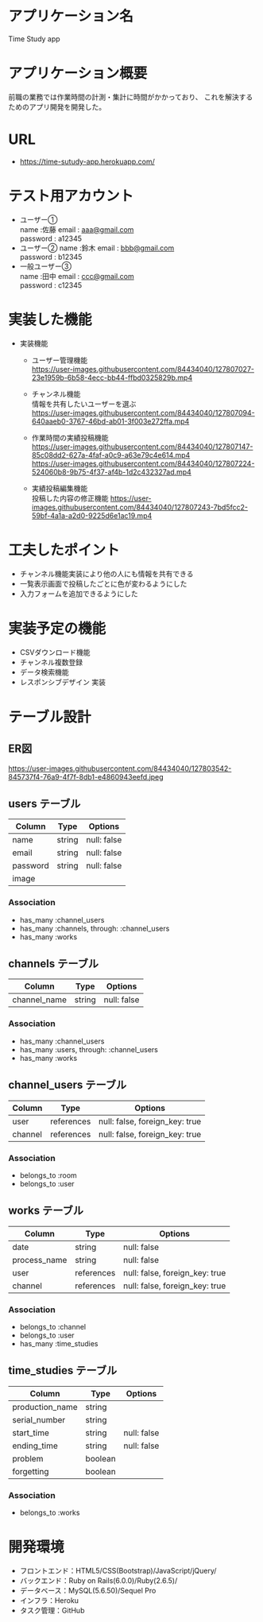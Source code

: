 # アプリケーション名
 Time Study app
# アプリケーション概要
前職の業務では作業時間の計測・集計に時間がかかっており、
これを解決するためのアプリ開発を開発した。


# URL
- https://time-sutudy-app.herokuapp.com/
# テスト用アカウント
- ユーザー①  
name :佐藤
email : aaa@gmail.com  
password : a12345  
- ユーザー②
name :鈴木
email : bbb@gmail.com  
password : b12345  
- 一般ユーザー③  
name :田中
email : ccc@gmail.com  
password : c12345


# 実装した機能
  - 実装機能
    - ユーザー管理機能  
      https://user-images.githubusercontent.com/84434040/127807027-23e1959b-6b58-4ecc-bb44-ffbd0325829b.mp4

    - チャンネル機能  
      情報を共有したいユーザーを選ぶ  
      https://user-images.githubusercontent.com/84434040/127807094-640aaeb0-3767-46bd-ab01-3f003e272ffa.mp4

    - 作業時間の実績投稿機能  
      https://user-images.githubusercontent.com/84434040/127807147-85c08dd2-627a-4faf-a0c9-a63e79c4e614.mp4  
      https://user-images.githubusercontent.com/84434040/127807224-524060b8-9b75-4f37-af4b-1d2c432327ad.mp4  

    - 実績投稿編集機能  
      投稿した内容の修正機能
      https://user-images.githubusercontent.com/84434040/127807243-7bd5fcc2-59bf-4a1a-a2d0-9225d6e1ac19.mp4

# 工夫したポイント
  - チャンネル機能実装により他の人にも情報を共有できる
  - 一覧表示画面で投稿したごとに色が変わるようにした
  - 入力フォームを追加できるようにした

# 実装予定の機能
  - CSVダウンロード機能
  - チャンネル複数登録
  - データ検索機能
  - レスポンシブデザイン 実装

# テーブル設計

## ER図
https://user-images.githubusercontent.com/84434040/127803542-845737f4-76a9-4f7f-8db1-e4860943eefd.jpeg




## users テーブル

| Column        | Type    | Options     |
| ------------- | ------- | ----------- |
| name          | string  | null: false |
| email         | string  | null: false |
| password      | string  | null: false |
| image  

### Association
- has_many :channel_users
- has_many :channels, through: :channel_users
- has_many :works



## channels テーブル
| Column         | Type   | Options     |
| -------------- | ------ | ----------- |
| channel_name   | string | null: false |

### Association
- has_many :channel_users
- has_many :users, through: :channel_users
- has_many :works




## channel_users テーブル

| Column    | Type       | Options                        |
| --------- | ---------- | ------------------------------ |
| user      | references | null: false, foreign_key: true |
| channel   | references | null: false, foreign_key: true |

### Association
- belongs_to :room
- belongs_to :user




## works テーブル

| Column       | Type       | Options                        |
| ------------ | ---------- | ------------------------------ |
| date         | string     | null: false                    |
| process_name | string     | null: false                    |
| user         | references | null: false, foreign_key: true |
| channel      | references | null: false, foreign_key: true |

### Association
- belongs_to :channel
- belongs_to :user
- has_many :time_studies





## time_studies テーブル

| Column               | Type       | Options                        |
| -------------------- | ---------- | ------------------------------ |
| production_name      | string     |                                |
| serial_number        | string     |                                |
| start_time           | string     | null: false                    |
| ending_time          | string     | null: false                    |
| problem              | boolean    |                                |
| forgetting           | boolean    |                                |for




### Association
- belongs_to :works


# 開発環境
- フロントエンド：HTML5/CSS(Bootstrap)/JavaScript/jQuery/
- バックエンド：Ruby on Rails(6.0.0)/Ruby(2.6.5)/
- データベース：MySQL(5.6.50)/Sequel Pro
- インフラ：Heroku
- タスク管理：GitHub